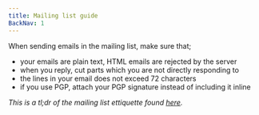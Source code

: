 ```yaml
---
title: Mailing list guide
BackNav: 1
---
```


When sending emails in the mailing list, make sure that;


- your emails are plain text, HTML emails are rejected by the server
- when you reply, cut parts which you are not directly responding to
- the lines in your email does not exceed 72 characters
- if you use PGP, attach your PGP signature instead of including it inline



_This is a tl;dr of the mailing list ettiquette found [here](https://man.sr.ht/lists.sr.ht/etiquette.md)._
